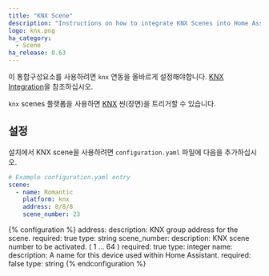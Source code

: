 ```yaml
---
title: "KNX Scene"
description: "Instructions on how to integrate KNX Scenes into Home Assistant."
logo: knx.png
ha_category:
  - Scene
ha_release: 0.63
---
```


<div class='note'>
  
이 통합구성요소를 사용하려면 `knx` 연동을 올바르게 설정해야합니다. [KNX Integration](/integrations/knx)을 참조하십시오.

</div>

`knx` scenes 플랫폼을 사용하면 [KNX](https://www.knx.org/) 씬(장면)을 트리거할 수 있습니다.

## 설정

설치에서 KNX scene을 사용하려면 `configuration.yaml` 파일에 다음을 추가하십시오.

```yaml
# Example configuration.yaml entry
scene:
  - name: Romantic
    platform: knx
    address: 8/8/8
    scene_number: 23
```

{% configuration %}
address:
  description: KNX group address for the scene.
  required: true
  type: string
scene_number:
  description: KNX scene number to be activated. ( 1 ... 64 )
  required: true
  type: integer
name:
  description: A name for this device used within Home Assistant.
  required: false
  type: string
{% endconfiguration %}
